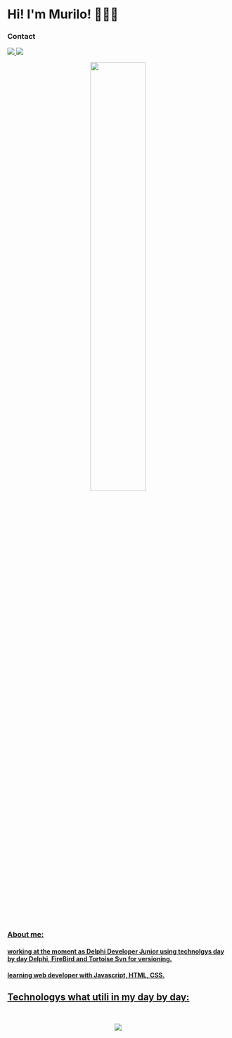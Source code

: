 <h1> Hi! I'm Murilo! 👨🏻‍💻 </h1> 

<h3>Contact</h3>
<p>
  <a href="https://twitter.com/Murilex32">
  <img src="https://skillicons.dev/icons?i=twitter" />
  <a href="https://discord.gg/xV3wQQzA">
  <img src="https://skillicons.dev/icons?i=discord" />

</p>

<div align="center">
  <img width="50%" src="https://github-readme-stats-git-masterrstaa-rickstaa.vercel.app/api/top-langs/?username=Murilo57&layout=compact&theme=tokyonight"/>
</div>
<h3>About me:</h3>

<h4>working at the moment as Delphi Developer Junior using technolgys day by day Delphi, FireBird and Tortoise Svn for versioning.</h4>

<h4>learning web developer with Javascript, HTML, CSS.</h4>

## Technologys what utili in my day by day:

<div style="display: inline_block"><br/>
<p align="center">
  <a href="https://skillicons.dev">
    <img src="https://skillicons.dev/icons?i=html,css,js,python,mysql,git,github" />
  </a>
</p>
</div>
	
